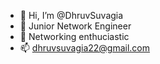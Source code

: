 - 👋 Hi, I’m @DhruvSuvagia
- 👀 Junior Network Engineer
- 🌱 Networking enthuciastic
- 📫 dhruvsuvagia22@gmail.com

<!---
DhruvSuvagia/DhruvSuvagia is a ✨ special ✨ repository because its `README.md` (this file) appears on your GitHub profile.
You can click the Preview link to take a look at your changes.
--->
